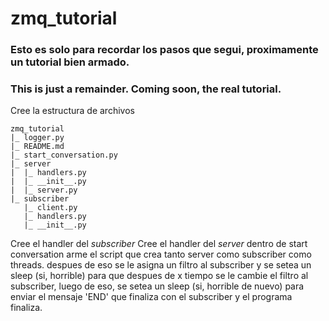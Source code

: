 zmq_tutorial
==========

### Esto es solo para recordar los pasos que segui, proximamente un tutorial bien armado.
### This is just a remainder. Coming soon, the real tutorial.

Cree la estructura de archivos

~~~
zmq_tutorial
|_ logger.py
|_ README.md
|_ start_conversation.py
|_ server
|  |_ handlers.py
|  |_ __init__.py
|  |_ server.py
|_ subscriber
   |_ client.py
   |_ handlers.py
   |_ __init__.py
~~~

Cree el handler del _subscriber_
Cree el handler del _server_
dentro de start conversation arme el script que crea tanto server como subscriber como threads. despues de eso se le asigna un filtro al subscriber y se setea un sleep (si, horrible) para que despues de x tiempo se le cambie el filtro al subscriber, luego de eso, se setea un sleep (si, horrible de nuevo) para enviar el mensaje 'END' que finaliza con el subscriber y el programa finaliza.







